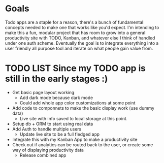 # Goals

Todo apps are a staple for a reason, there's a bunch of fundamental concepts needed to make one that works like you'd expect. I'm intending to make this a fun, modular project that has room to grow into a general productivity site with TODO, Kanban, and whatever else I think of handled under one auth scheme. Eventually the goal is to integrate everything into a user friendly all purpose tool and iterate on what people gain value from.

# TODO LIST Since my TODO app is still in the early stages :)

- Get basic page layout working
  - Add dark mode because dark mode
  - Could add whole app color customizations at some point
- Add code to componnets to make the basic display work (use dummy data)
  - Live site with info saved to local storage at this point.
- Setup db + ORM to start using real data
- Add Auth to handle multiple users
  - Update live site to be a full fledged app
- Integrate this with my Kanban App to make a productivity site
- Check out if analytics can be routed back to the user, or create some way of displaying productivity data
  - Release combined app

